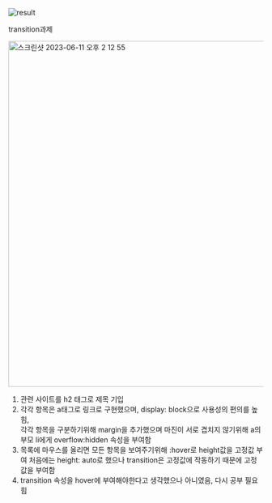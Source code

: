 ![result](https://github.com/ljunseok0514/home-work/assets/73566234/1c3e4b4b-049b-4e13-882a-fa0f2b059165)
<br>

transition과제
<br>

<img width="683" alt="스크린샷 2023-06-11 오후 2 12 55" src="https://github.com/ljunseok0514/home-work/assets/73566234/7c26d9f7-7031-466d-a216-9c18a672f5d7">
<br>

1. 관련 사이트를 h2 태그로 제목 기입<br>
2. 각각 항목은 a태그로 링크로 구현했으며, display: block으로 사용성의 편의를 높힘, 
<br>각각 항목을 구분하기위해 margin을 추가했으며 마진이 서로 겹치지 않기위해 a의 부모 li에게
overflow:hidden 속성을 부여함<br>
3. 목록에 마우스를 올리면 모든 항목을 보여주기위해 :hover로 height값을 고정값 부여
처음에는 height: auto로 했으나 transition은 고정값에 작동하기 때문에 고정값을 부여함
4. transition 속성을 hover에 부여해야한다고 생각했으나 아니였음, 다시 공부 필요힘
